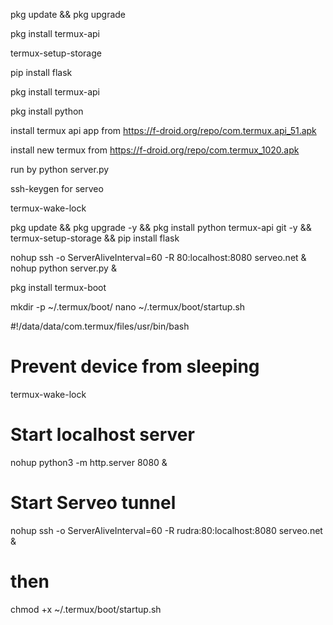 pkg update && pkg upgrade

pkg install termux-api

termux-setup-storage



pip install flask 



pkg install termux-api



pkg install python



install termux api app from https://f-droid.org/repo/com.termux.api_51.apk


install new termux from https://f-droid.org/repo/com.termux_1020.apk



run by python server.py



ssh-keygen for serveo

termux-wake-lock



pkg update && pkg upgrade -y && pkg install python termux-api git -y && termux-setup-storage && pip install flask






nohup ssh -o ServerAliveInterval=60 -R 80:localhost:8080 serveo.net &
nohup python server.py &



pkg install termux-boot




mkdir -p ~/.termux/boot/
nano ~/.termux/boot/startup.sh




#!/data/data/com.termux/files/usr/bin/bash

# Prevent device from sleeping
termux-wake-lock

# Start localhost server
nohup python3 -m http.server 8080 &

# Start Serveo tunnel
nohup ssh -o ServerAliveInterval=60 -R rudra:80:localhost:8080 serveo.net &






# then
chmod +x ~/.termux/boot/startup.sh
